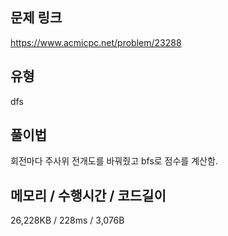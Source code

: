 ## 문제 링크

https://www.acmicpc.net/problem/23288

## 유형

dfs

## 풀이법

회전마다 주사위 전개도를 바꿔줬고 bfs로 점수를 계산함.

## 메모리 / 수행시간 / 코드길이

26,228KB / 228ms / 3,076B
